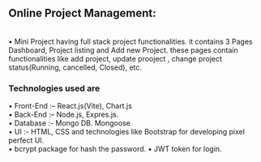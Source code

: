 <h2>Online Project Management:</h2><br>
• Mini Project having full stack project functionalities. it contains 3 Pages Dashboard, Project listing and Add new Project. these pages contain functionalities like add project, update prooject , change project status(Running, cancelled, Closed), etc. <br>

<h3>Technologies used are </h3>
• Front-End :– React.js(Vite), Chart.js <br>
• Back-End :– Node.js, Expres.js. <br>
• Database :- Mongo DB. Mongoose <br>
• UI :- HTML, CSS and technologies like Bootstrap for developing pixel perfect
UI. <br>
• bcrypt package for hash the password.
• JWT token for login.


